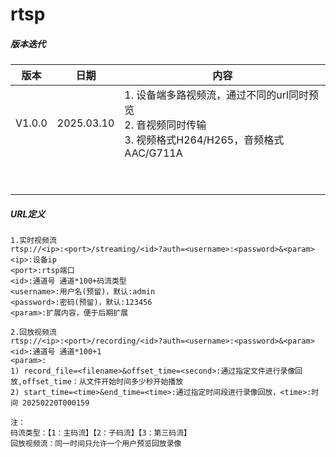 # rtsp
##### 版本迭代
| 版本     | 日期         | 内容                                                                       |
| ------ | ---------- | ------------------------------------------------------------------------ |
| V1.0.0 | 2025.03.10 | 1. 设备端多路视频流，通过不同的url同时预览<br>2. 音视频同时传输<br>3. 视频格式H264/H265，音频格式AAC/G711A |
|        |            |                                                                          |
|        |            |                                                                          |

##### URL定义
```Plain Text
1.实时视频流
rtsp://<ip>:<port>/streaming/<id>?auth=<username>:<password>&<param>
<ip>:设备ip
<port>:rtsp端口
<id>:通道号 通道*100+码流类型
<username>:用户名(预留)，默认:admin
<password>:密码(预留)，默认:123456
<param>:扩展内容，便于后期扩展

2.回放视频流
rtsp://<ip>:<port>/recording/<id>?auth=<username>:<password>&<param>
<id>:通道号 通道*100+1
<param>:
1) record_file=<filename>&offset_time=<second>:通过指定文件进行录像回放,offset_time：从文件开始时间多少秒开始播放
2) start_time=<time>&end_time=<time>:通过指定时间段进行录像回放，<time>:时间 20250220T000159

注：
码流类型：【1：主码流】【2：子码流】【3：第三码流】
回放视频流：同一时间只允许一个用户预览回放录像
```